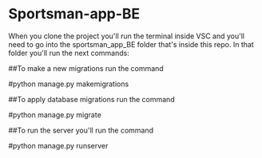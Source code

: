 # Sportsman-app-BE

When you clone the project you'll run the terminal inside VSC and you'll need to go into the sportsman_app_BE folder that's inside this repo. In that folder you'll run the next commands:

##To make a new migrations run the command

#python manage.py makemigrations

##To apply database migrations run the command

#python manage.py migrate

##To run the server you'll run the command

#python manage.py runserver
